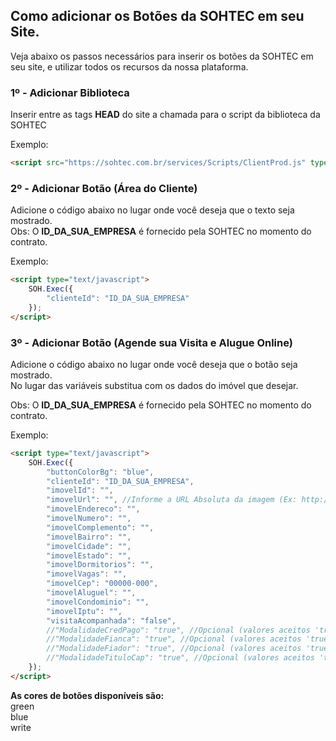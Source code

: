 ## Como adicionar os Botões da SOHTEC em seu Site.

Veja abaixo os passos necessários para inserir os botões da SOHTEC em seu site, e utilizar todos os recursos da nossa plataforma.

### 1º - Adicionar Biblioteca

Inserir entre as tags **HEAD** do site a chamada para o script da biblioteca da SOHTEC

Exemplo:
```html {.line-numbers}
<script src="https://sohtec.com.br/services/Scripts/ClientProd.js" type="text/javascript"></script>
```

### 2º - Adicionar Botão (Área do Cliente)

Adicione o código abaixo no lugar onde você deseja que o texto seja mostrado.</br>
Obs: O **ID_DA_SUA_EMPRESA** é fornecido pela SOHTEC no momento do contrato.

Exemplo:
```html {.line-numbers}
<script type="text/javascript">
    SOH.Exec({       
        "clienteId": "ID_DA_SUA_EMPRESA"
    });
</script>

```

### 3º - Adicionar Botão (Agende sua Visita e Alugue Online)

Adicione o código abaixo no lugar onde você deseja que o botão seja mostrado.</br>
No lugar das variáveis substitua com os dados do imóvel que desejar. 

Obs: O **ID_DA_SUA_EMPRESA** é fornecido pela SOHTEC no momento do contrato.

Exemplo:
```html {.line-numbers}
<script type="text/javascript">
    SOH.Exec({
        "buttonColorBg": "blue",
        "clienteId": "ID_DA_SUA_EMPRESA",
        "imovelId": "",
        "imovelUrl": "", //Informe a URL Absoluta da imagem (Ex: http://www.seudominio.com.br/imagem.jpg)
        "imovelEndereco": "",
        "imovelNumero": "",
        "imovelComplemento": "",
        "imovelBairro": "",
        "imovelCidade": "",
        "imovelEstado": "",
        "imovelDormitorios": "",
        "imovelVagas": "",
        "imovelCep": "00000-000",
        "imovelAluguel": "",
        "imovelCondominio": "",
        "imovelIptu": "",
        "visitaAcompanhada": "false",
        //"ModalidadeCredPago": "true", //Opcional (valores aceitos 'true' ou 'false')
        //"ModalidadeFianca": "true", //Opcional (valores aceitos 'true' ou 'false')
        //"ModalidadeFiador": "true", //Opcional (valores aceitos 'true' ou 'false')
        //"ModalidadeTituloCap": "true", //Opcional (valores aceitos 'true' ou 'false')
    });
</script>
```

**As cores de botões disponíveis são:**</br>
green</br>
blue</br>
write</br>

